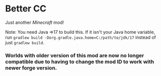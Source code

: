 # Better CC

Just another *Minecraft* mod!

Note: You need Java =>17 to build this. If it isn't your Java home variable, run ```gradlew build -Dorg.gradle.java.home=C:/path/to/jdk/17``` instead of just ```gradlew build```.

### Worlds with older version of this mod are now no longer compatible due to having to change the mod ID to work with newer forge version.